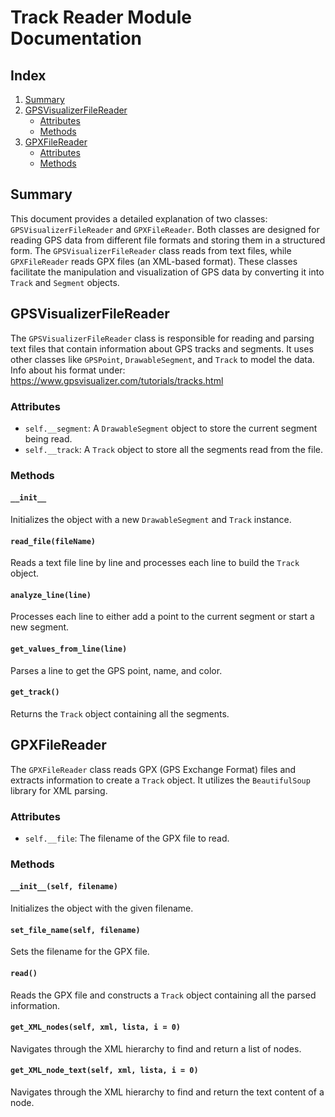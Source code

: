# Track Reader Module Documentation

## Index

1. [Summary](#summary)
2. [GPSVisualizerFileReader](#gpsvisualizerfilereader)
    - [Attributes](#attributes)
    - [Methods](#methods)
3. [GPXFileReader](#gpxfilereader)
    - [Attributes](#attributes-1)
    - [Methods](#methods-1)

## Summary

This document provides a detailed explanation of two classes: `GPSVisualizerFileReader` and `GPXFileReader`. Both classes are designed for reading GPS data from different file formats and storing them in a structured form. The `GPSVisualizerFileReader` class reads from text files, while `GPXFileReader` reads GPX files (an XML-based format). These classes facilitate the manipulation and visualization of GPS data by converting it into `Track` and `Segment` objects.

## GPSVisualizerFileReader

The `GPSVisualizerFileReader` class is responsible for reading and parsing text files that contain information about GPS tracks and segments. It uses other classes like `GPSPoint`, `DrawableSegment`, and `Track` to model the data.
Info about his format under: https://www.gpsvisualizer.com/tutorials/tracks.html

### Attributes

- `self.__segment`: A `DrawableSegment` object to store the current segment being read.
- `self.__track`: A `Track` object to store all the segments read from the file.

### Methods

#### `__init__`
Initializes the object with a new `DrawableSegment` and `Track` instance.

#### `read_file(fileName)`
Reads a text file line by line and processes each line to build the `Track` object. 

#### `analyze_line(line)`
Processes each line to either add a point to the current segment or start a new segment.

#### `get_values_from_line(line)`
Parses a line to get the GPS point, name, and color.

#### `get_track()`
Returns the `Track` object containing all the segments.

## GPXFileReader

The `GPXFileReader` class reads GPX (GPS Exchange Format) files and extracts information to create a `Track` object. It utilizes the `BeautifulSoup` library for XML parsing.

### Attributes

- `self.__file`: The filename of the GPX file to read.

### Methods

#### `__init__(self, filename)`
Initializes the object with the given filename.

#### `set_file_name(self, filename)`
Sets the filename for the GPX file.

#### `read()`
Reads the GPX file and constructs a `Track` object containing all the parsed information.

#### `get_XML_nodes(self, xml, lista, i = 0)`
Navigates through the XML hierarchy to find and return a list of nodes.

#### `get_XML_node_text(self, xml, lista, i = 0)`
Navigates through the XML hierarchy to find and return the text content of a node.